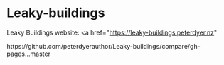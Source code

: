 # Leaky-buildings
Leaky Buildings website:  <a href="https://leaky-buildings.peterdyer.nz" </a>
<p> https://github.com/peterdyerauthor/Leaky-buildings/compare/gh-pages...master </p>
